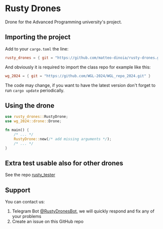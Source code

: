# Rusty Drones
Drone for the Advanced Programming university's project.

## Importing the project
Add to your `cargo.toml` the line:
```toml
rusty_drones = { git = "https://github.com/matteo-dinoia/rusty-drones.git", branch = "main" }
```
And obviously it is required to import the class repo for example like this:
```toml
wg_2024 = { git = "https://github.com/WGL-2024/WGL_repo_2024.git" }
```
The code may change, if you want to have the latest version don't forget to run `cargo update` periodically.

## Using the drone
```rust
use rusty_drones::RustyDrone;
use wg_2024::drone::Drone;

fn main() {
    /* ... */
    RustyDrone::new(/* add missing arguments */);
    /* ... */
}
```


## Extra test usable also for other drones
See the repo [rusty_tester](https://github.com/matteo-dinoia/rusty_tester.git)

## Support
You can contact us:
1. Telegram Bot [@RustyDronesBot](https://t.me/RustyDronesBot), we will quickly respond and fix any of your problems
2. Create an issue on this GitHub repo

